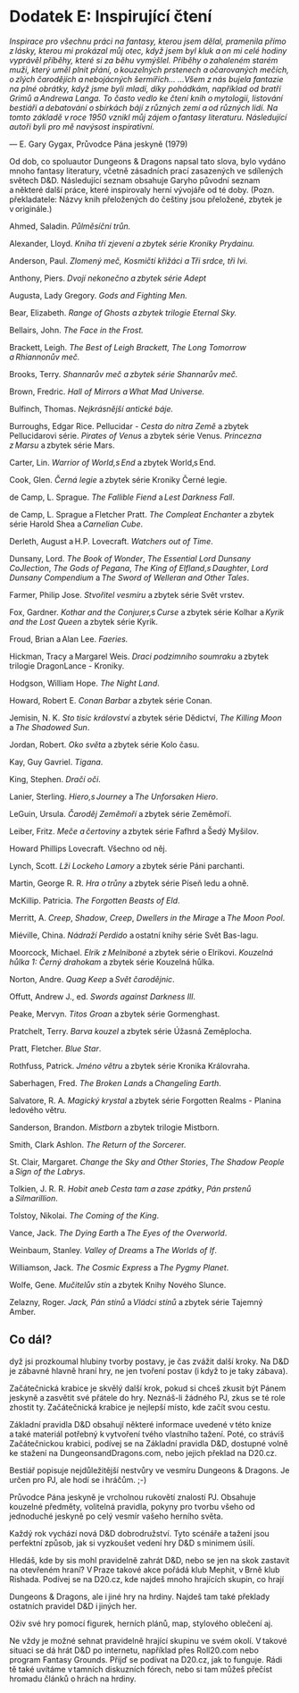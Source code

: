 # Dodatek E: Inspirující čtení
  
*Inspirace pro všechnu práci na fantasy, kterou jsem dělal, pramenila přímo z lásky, kterou mi prokázal můj otec, když jsem byl kluk a on mi celé hodiny vyprávěl příběhy, které si za běhu vymýšlel. Příběhy o zahaleném starém muži, který uměl plnit přání, o kouzelných prstenech a očarovaných mečích, o zlých čarodějích a nebojácných šermířích... ...Všem z nás bujela fantazie na plné obrátky, když jsme byli mladí, díky pohádkám, například od bratří Grimů a Andrewa Langa. To často vedlo ke čtení knih o mytologii, listování bestiáři a debatování o sbírkách bájí z různých zemí a od různých lidí. Na tomto základě v roce 1950 vznikl můj zájem o fantasy literaturu. Následující autoři byli pro mě navýsost inspirativní.*
  
— E. Gary Gygax, Průvodce Pána jeskyně (1979)
  
Od dob, co spoluautor Dungeons & Dragons napsal tato slova, bylo vydáno mnoho fantasy literatury, včetně zásadních prací zasazených ve sdílených světech D&D. Následující seznam obsahuje Garyho původní seznam a některé další práce, které inspirovaly herní vývojáře od té doby. (Pozn. překladatele: Názvy knih přeložených do češtiny jsou přeložené, zbytek je v originále.)
  
Ahmed, Saladin. *Půlměsíční trůn.*
  
Alexander, Lloyd. *Kniha tří zjevení a zbytek série Kroniky Prydainu.*
  
Anderson, Paul. *Zlomený meč, Kosmičtí křižáci a Tři srdce, tři lvi.*
  
Anthony, Piers. *Dvojí nekonečno a zbytek série Adept*
  
Augusta, Lady Gregory. *Gods and Fighting Men.*
  
Bear, Elizabeth. *Range of Ghosts a zbytek trilogie Eternal Sky.*
  
Bellairs, John. *The Face in the Frost.*
  
Brackett, Leigh. *The Best of Leigh Brackett, The Long Tomorrow a Rhiannonův meč.*
  
Brooks, Terry. *Shannarův meč a zbytek série Shannarův meč.*
  
Brown, Fredric. *Hall of Mirrors a What Mad Universe.*
  
Bulfinch, Thomas. *Nejkrásnější antické báje.*
  
Burroughs, Edgar Rice. Pellucidar - *Cesta do nitra Země* a zbytek Pellucidarovi série. *Pirates of Venus* a zbytek série Venus. *Princezna z Marsu* a zbytek série Mars.
  
Carter, Lin. *Warrior of World‚s End* a zbytek World‚s End.
  
Cook, Glen. *Černá legie* a zbytek série Kroniky Černé legie.
  
de Camp, L. Sprague. *The Fallible Fiend* a *Lest Darkness Fall*.
  
de Camp, L. Sprague a Fletcher Pratt. *The Compleat Enchanter* a zbytek série Harold Shea a *Carnelian Cube*.
  
Derleth, August a H.P. Lovecraft. *Watchers out of Time*.
  
Dunsany, Lord. *The Book of Wonder*, *The Essential Lord Dunsany CoJlection*, *The Gods of Pegana*, *The King of Elfland‚s Daughter*, *Lord Dunsany Compendium* a *The Sword of Welleran and Other Tales*.
  
Farmer, Philip Jose. *Stvořitel vesmíru* a zbytek série Svět vrstev.
  
Fox, Gardner. *Kothar and the Conjurer‚s Curse* a zbytek série Kolhar a *Kyrik and the Lost Queen* a zbytek série Kyrik.
  
Froud, Brian a Alan Lee. *Faeries.*

Hickman, Tracy a Margarel Weis. *Draci podzimního soumraku* a zbytek trilogie DragonLance - Kroniky.
  
Hodgson, William Hope. *The Night Land*.
  
Howard, Robert E. *Conan Barbar* a zbytek série Conan.
  
Jemisin, N. K. *Sto tisíc království* a zbytek série Dědictví, *The Killing Moon* a *The Shadowed Sun*.
  
Jordan, Robert. *Oko světa* a zbytek série Kolo času.
  
Kay, Guy Gavriel. *Tigana*.
  
King, Stephen. *Dračí oči*.
  
Lanier, Sterling. *Hiero‚s Journey* a *The Unforsaken Hiero*.
  
LeGuin, Ursula. *Čaroděj Zeměmoří* a zbytek série Zeměmoří.
  
Leiber, Fritz. *Meče a čertoviny* a zbytek série Fafhrd a Šedý Myšilov.
  
Howard Phillips Lovecraft. Všechno od něj.
  
Lynch, Scott. *Lži Lockeho Lamory* a zbytek série Páni parchanti.
  
Martin, George R. R. *Hra o trůny* a zbytek série Píseň ledu a ohně.
  
McKillip. Patricia. *The Forgotten Beasts of Eld*.
  
Merritt, A. *Creep*, *Shadow*, *Creep*, *Dwellers in the Mirage* a *The Moon Pool*.
  
Miéville, China. *Nádraží Perdido* a ostatní knihy série Svět Bas-lagu.
  
Moorcock, Michael. *Elrik z Melniboné* a zbytek série o Elrikovi. *Kouzelná hůlka 1: Černý drahokam* a zbytek série Kouzelná hůlka.
  
Norton, Andre. *Quag Keep* a *Svět čarodějnic*.
  
Offutt, Andrew J., ed. *Swords against Darkness Ill*.
  
Peake, Mervyn. *Titos Groan* a zbytek série Gormenghast.
  
Pratchelt, Terry. *Barva kouzel* a zbytek série Úžasná Zeměplocha.
  
Pratt, Fletcher. *Blue Star*.
  
Rothfuss, Patrick. *Jméno větru* a zbytek série Kronika Královraha.
  
Saberhagen, Fred. *The Broken Lands* a *Changeling Earth*.
  
Salvatore, R. A. *Magický krystal* a zbytek série Forgotten Realms - Planina ledového větru.
  
Sanderson, Brandon. *Mistborn* a zbytek trilogie Mistborn.
  
Smith, Clark Ashlon. *The Return of the Sorcere*r.
  
St. Clair, Margaret. *Change the Sky and Other Stories*, *The Shadow People* a *Sign of the Labrys*.
  
Tolkien, J. R. R. *Hobit aneb Cesta tam a zase zpátky*, *Pán prstenů* a *Silmarillion*.
  
Tolstoy, Nikolai. *The Coming of the King*.
  
Vance, Jack. *The Dying Earth* a *The Eyes of the Overworld*.
  
Weinbaum, Stanley. *Valley of Dreams* a *The Worlds of If*.
  
Williamson, Jack. *The Cosmic Express* a *The Pygmy Planet*.
  
Wolfe, Gene. *Mučitelův stín* a zbytek Knihy Nového Slunce.
  
Zelazny, Roger. *Jack, Pán stínů* a *Vládci stínů* a zbytek série Tajemný Amber.
 
 
## Co dál?
  
dyž jsi prozkoumal hlubiny tvorby postavy, je čas zvážit další kroky. Na D&D je zábavné hlavně hraní hry, ne jen tvoření postav (i když to je taky zábava).
  
Začátečnická krabice je skvělý další krok, pokud si chceš zkusit být Pánem jeskyně a zasvětit své přátele do hry. Neznáš-li žádného PJ, zkus se té role zhostit ty. Začátečnická krabice je nejlepší místo, kde začít svou cestu.
  
Základní pravidla D&D obsahují některé informace uvedené v této knize a také materiál potřebný k vytvoření tvého vlastního tažení. Poté, co strávíš Začátečnickou krabici, podívej se na Základní pravidla D&D, dostupné volně ke stažení na DungeonsandDragons.com, nebo jejich překlad na D20.cz.
  
Bestiář popisuje nejdůležitější nestvůry ve vesmíru Dungeons & Dragons. Je určen pro PJ, ale hodí se i hráčům. ;-)
  
Průvodce Pána jeskyně je vrcholnou rukovětí znalostí PJ. Obsahuje kouzelné předměty, volitelná pravidla, pokyny pro tvorbu všeho od jednoduché jeskyně po celý vesmír vašeho herního světa.
  
Každý rok vychází nová D&D dobrodružství. Tyto scénáře a tažení jsou perfektní způsob, jak si vyzkoušet vedení hry D&D s minimem úsilí.
  
Hledáš, kde by sis mohl pravidelně zahrát D&D, nebo se jen na skok zastavit na otevřeném hraní? V Praze takové akce pořádá klub Mephit, v Brně klub Rishada. Podívej se na D20.cz, kde najdeš mnoho hrajících skupin, co hrají 
  
Dungeons & Dragons, ale i jiné hry na hrdiny. Najdeš tam také překlady ostatních pravidel D&D i jiných her.
  
Oživ své hry pomocí figurek, herních plánů, map, stylového oblečení aj.
  
Ne vždy je možné sehnat pravidelně hrající skupinu ve svém okolí. V takové situaci se dá hrát D&D po internetu, například přes Roll20.com nebo program Fantasy Grounds. Přijď se podívat na D20.cz, jak to funguje. Rádi tě také uvítáme v tamních diskuzních fórech, nebo si tam můžeš přečíst hromadu článků o hrách na hrdiny. 
